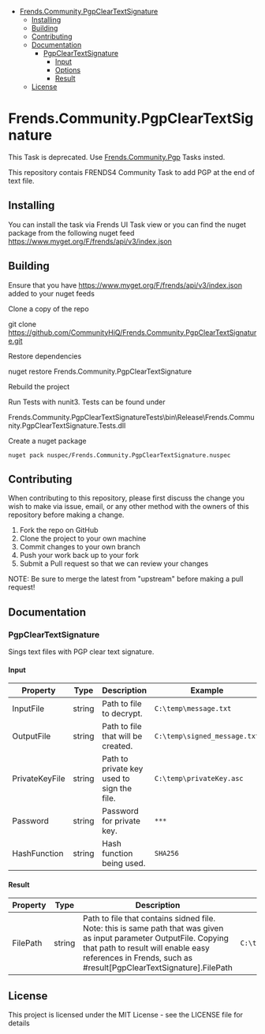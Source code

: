 - [Frends.Community.PgpClearTextSignature](#Frends.Community.PgpClearTextSignature)
   - [Installing](#installing)
   - [Building](#building)
   - [Contributing](#contributing)
   - [Documentation](#documentation)
      - [PgpClearTextSignature](#convertExcelFile)
		 - [Input](#input)
		 - [Options](#options)
		 - [Result](#result)
   - [License](#license)
       
# Frends.Community.PgpClearTextSignature

This Task is deprecated. Use [Frends.Community.Pgp](https://github.com/CommunityHiQ/Frends.Community.Pgp) Tasks insted.

This repository contais FRENDS4 Community Task to add PGP at the end of text file. 

## Installing
You can install the task via Frends UI Task view or you can find the nuget package from the following nuget feed
https://www.myget.org/F/frends/api/v3/index.json

## Building
Ensure that you have https://www.myget.org/F/frends/api/v3/index.json added to your nuget feeds

Clone a copy of the repo

git clone https://github.com/CommunityHiQ/Frends.Community.PgpClearTextSignature.git

Restore dependencies

nuget restore Frends.Community.PgpClearTextSignature

Rebuild the project

Run Tests with nunit3. Tests can be found under

Frends.Community.PgpClearTextSignatureTests\bin\Release\Frends.Community.PgpClearTextSignature.Tests.dll

Create a nuget package

`nuget pack nuspec/Frends.Community.PgpClearTextSignature.nuspec`

## Contributing
When contributing to this repository, please first discuss the change you wish to make via issue, email, or any other method with the owners of this repository before making a change.

1. Fork the repo on GitHub
2. Clone the project to your own machine
3. Commit changes to your own branch
4. Push your work back up to your fork
5. Submit a Pull request so that we can review your changes

NOTE: Be sure to merge the latest from "upstream" before making a pull request!

## Documentation

### PgpClearTextSignature

Sings text files with PGP clear text signature.

#### Input
| Property  | Type  | Description |Example|
|-----------|-------|-------------|-------|
| InputFile  | string | Path to file to decrypt. | `C:\temp\message.txt`
| OutputFile  | string | Path to file that will be created. | `C:\temp\signed_message.txt`
| PrivateKeyFile  | string | Path to private key used to sign the file. 	 | `C:\temp\privateKey.asc`
| Password  | string |  Password for private key. | `***`
| HashFunction  | string | Hash function being used. | `SHA256`

#### Result
| Property  | Type  | Description |Example|
|-----------|-------|-------------|-------|
| FilePath | string  | Path to file that contains sidned file. Note: this is same path that was given as input parameter OutputFile. Copying that path to result will enable easy references in Frends, such as #result[PgpClearTextSignature].FilePath | `C:\temp\signed_message.txt`

## License
This project is licensed under the MIT License - see the LICENSE file for details
